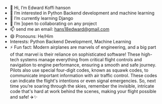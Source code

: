 - 👋 Hi, I’m Edward Koffi hanson
- 👀 I’m interested in Python Backend development and machine learning
- 🌱 I’m currently learning Django
- 💞️ I’m ]open to collaborating on any project
- 📫 send me an email: hans18edward@gmail.com
- 😄 Pronouns: He/Him
- Interests: Python Backend Development, Machine Learning
- ⚡ Fun fact: 
Modern airplanes are marvels of engineering, and a big part of that marvel is their reliance on sophisticated software! These high-tech systems manage everything from critical flight controls and navigation to engine performance, ensuring a smooth and safe journey. Pilots also use special four-digit codes, known as squawk codes, to communicate important information with air traffic control. These codes can indicate the flight's intentions or even signal emergencies. So, next time you’re soaring through the skies, remember the invisible, intricate code that's hard at work behind the scenes, making your flight possible and safe! ✈️✨
<!---
Eddie-hanson/Eddie-hanson is a ✨ special ✨ repository because its `README.md` (this file) appears on your GitHub profile.
You can click the Preview link to take a look at your changes.
--->
